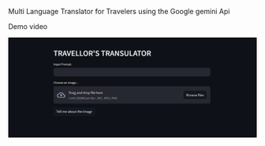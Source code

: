 Multi Language Translator for Travelers using the Google gemini Api

Demo video 

![Demo](https://github.com/dhineshx1/MultiLanguage-transulator-for-travellors-using-gemini-api/blob/0fac7feef06433e296fb76ec9ea4f60bba3049a1/demo%20data/sample%20image/Screenshot%202023-12-27%20162048.png)

